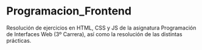 # Programacion_Frontend

Resolución de ejercicios en HTML, CSS y JS de la asignatura Programación de Interfaces Web (3º Carrera), así como la resolución de las distintas prácticas.
